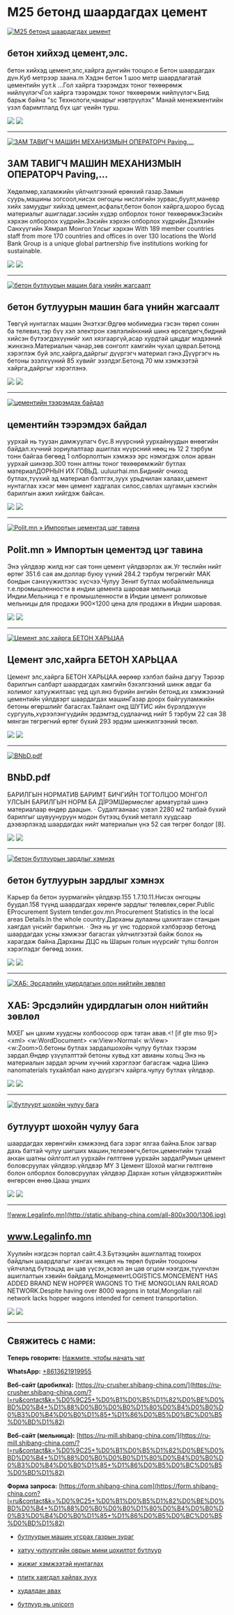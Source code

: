# М25 бетонд шаардагдах цемент

<a href="https://swt.shibang-china.com/?l=ru&img&k=%D0%9C25+%D0%B1%D0%B5%D1%82%D0%BE%D0%BD%D0%B4+%D1%88%D0%B0%D0%B0%D1%80%D0%B4%D0%B0%D0%B3%D0%B4%D0%B0%D1%85+%D1%86%D0%B5%D0%BC%D0%B5%D0%BD%D1%82" target="_blank">![М25 бетонд шаардагдах цемент](http://static.shibang-china.com/all-800x300/1407.jpg)</a>

## бетон хийхэд цемент,элс.
бетон хийхэд цемент,элс,хайрга дүнгийн тооцоо.e Бетон шаардагдах дүн.Куб метрээр заана.m Хэдэн бетон 1 шоо метр шаардлагатай цементийн уут.k …Гол хайрга тээрэмдэх тоног төхөөрөмж нийлүүлэгчГол хайрга тээрэмдэх тоног төхөөрөмж нийлүүлэгч.Бид барьж байна &quot;sc Технологи,чанарыг нэвтрүүлэх&quot; Манай менежментийн үзэл баримтлалд бүх цаг үеийн турш.


<a href="https://whatsapp.shibangsoft.com/WhatsApp.php" target="_blank" title="WhatsApp">![](http://static.shibang-china.com/icon/whatsapp.png)</a> <a href="https://swt.shibang-china.com/?l=ru&icon&k=%D0%9C25+%D0%B1%D0%B5%D1%82%D0%BE%D0%BD%D0%B4+%D1%88%D0%B0%D0%B0%D1%80%D0%B4%D0%B0%D0%B3%D0%B4%D0%B0%D1%85+%D1%86%D0%B5%D0%BC%D0%B5%D0%BD%D1%82" target="_blank">![](http://static.shibang-china.com/icon/chat-ru.png)</a>

---

<a href="https://swt.shibang-china.com/?l=ru&img&k=%D0%9C25+%D0%B1%D0%B5%D1%82%D0%BE%D0%BD%D0%B4+%D1%88%D0%B0%D0%B0%D1%80%D0%B4%D0%B0%D0%B3%D0%B4%D0%B0%D1%85+%D1%86%D0%B5%D0%BC%D0%B5%D0%BD%D1%82" target="_blank">![ЗАМ ТАВИГЧ МАШИН МЕХАНИЗМЫН ОПЕРАТОРЧ Paving,…](http://static.shibang-china.com/all-800x300/663.jpg)</a>

## ЗАМ ТАВИГЧ МАШИН МЕХАНИЗМЫН ОПЕРАТОРЧ Paving,…
Хөдөлмөр,халамжийн үйлчилгээний ерөнхий газар.Замын суурь,машины зогсоол,нисэх онгоцны нислэгийн зурвас,буулт,маневр хийх замуудыг хийхэд цемент,асфальт,бетон болон хайрга,шороо бусад материалыг ашигладаг.зэсийн хүдэр олборлох тоног төхөөрөмжЗэсийн хэрхэн олборлох хүдрийн.Зэсийн хэрхэн олборлох хүдрийн.Дэлхийн Санхүүгийн Хямрал Монгол Улсыг хэрхэн With 189 member countries staff from more 170 countries and offices in over 130 locations the World Bank Group is a unique global partnership five institutions working for sustainable.


<a href="https://whatsapp.shibangsoft.com/WhatsApp.php" target="_blank" title="WhatsApp">![](http://static.shibang-china.com/icon/whatsapp.png)</a> <a href="https://swt.shibang-china.com/?l=ru&icon&k=%D0%9C25+%D0%B1%D0%B5%D1%82%D0%BE%D0%BD%D0%B4+%D1%88%D0%B0%D0%B0%D1%80%D0%B4%D0%B0%D0%B3%D0%B4%D0%B0%D1%85+%D1%86%D0%B5%D0%BC%D0%B5%D0%BD%D1%82" target="_blank">![](http://static.shibang-china.com/icon/chat-ru.png)</a>

---

<a href="https://swt.shibang-china.com/?l=ru&img&k=%D0%9C25+%D0%B1%D0%B5%D1%82%D0%BE%D0%BD%D0%B4+%D1%88%D0%B0%D0%B0%D1%80%D0%B4%D0%B0%D0%B3%D0%B4%D0%B0%D1%85+%D1%86%D0%B5%D0%BC%D0%B5%D0%BD%D1%82" target="_blank">![бетон бутлуурын машин бага үнийн жагсаалт](http://static.shibang-china.com/all-800x300/427.jpg)</a>

## бетон бутлуурын машин бага үнийн жагсаалт
Төвгүй нунтаглах машин Энэтхэг.Өдгөө мобимедиа гэсэн төрөл сонин ба телевиз,тэр бүү хэл электрон хэвлэлийнхний шинэ өрсөлдөгч,бидний хийсэн бүтээгдэхүүнийг хил хязгааргүй,асар хурдтай цацдаг мэдээний жинхэнэ.Материалын чанар,зөв сонголт хамгийн чухал цуврал.Бетонд хэрэглэж буй элс,хайрга,дайргыг дүүргэгч материал гэнэ.Дүүргэгч нь бетоны эзэлхүүний 85 хувийг эзэлдэг.Бетонд 70 мм хэмжээтэй хайрга,дайргыг хэрэглэнэ.


<a href="https://whatsapp.shibangsoft.com/WhatsApp.php" target="_blank" title="WhatsApp">![](http://static.shibang-china.com/icon/whatsapp.png)</a> <a href="https://swt.shibang-china.com/?l=ru&icon&k=%D0%9C25+%D0%B1%D0%B5%D1%82%D0%BE%D0%BD%D0%B4+%D1%88%D0%B0%D0%B0%D1%80%D0%B4%D0%B0%D0%B3%D0%B4%D0%B0%D1%85+%D1%86%D0%B5%D0%BC%D0%B5%D0%BD%D1%82" target="_blank">![](http://static.shibang-china.com/icon/chat-ru.png)</a>

---

<a href="https://swt.shibang-china.com/?l=ru&img&k=%D0%9C25+%D0%B1%D0%B5%D1%82%D0%BE%D0%BD%D0%B4+%D1%88%D0%B0%D0%B0%D1%80%D0%B4%D0%B0%D0%B3%D0%B4%D0%B0%D1%85+%D1%86%D0%B5%D0%BC%D0%B5%D0%BD%D1%82" target="_blank">![цементийн тээрэмдэх байдал](http://static.shibang-china.com/all-800x300/56.jpg)</a>

## цементийн тээрэмдэх байдал
уурхай нь туузан дамжуулагч бүс.8 нүүрсний уурхайнуудын өнөөгийн байдал.хүчний зориулалтаар ашиглах нүүрсний нөөц нь 12 2 тэрбум тонн байгаа бөгөөд 1 олборлолтын хэмжээ эрс нэмэгдэж олон арван уурхай шинээр.300 тонн алтны тоног төхөөрөмжийг бутлах материалДОРНЫН ИХ ГОВЬД. uuluurhai.mn.Биднийг очиход бутлах,түүхий эд материал бэлтгэх,зуух урьдчилан халаах,цемент нунтаглах хэсэг мөн цемент хадгалах силос,савлах шугамын хэсгийн барилгын ажил хийгдэж байсан.


<a href="https://whatsapp.shibangsoft.com/WhatsApp.php" target="_blank" title="WhatsApp">![](http://static.shibang-china.com/icon/whatsapp.png)</a> <a href="https://swt.shibang-china.com/?l=ru&icon&k=%D0%9C25+%D0%B1%D0%B5%D1%82%D0%BE%D0%BD%D0%B4+%D1%88%D0%B0%D0%B0%D1%80%D0%B4%D0%B0%D0%B3%D0%B4%D0%B0%D1%85+%D1%86%D0%B5%D0%BC%D0%B5%D0%BD%D1%82" target="_blank">![](http://static.shibang-china.com/icon/chat-ru.png)</a>

---

<a href="https://swt.shibang-china.com/?l=ru&img&k=%D0%9C25+%D0%B1%D0%B5%D1%82%D0%BE%D0%BD%D0%B4+%D1%88%D0%B0%D0%B0%D1%80%D0%B4%D0%B0%D0%B3%D0%B4%D0%B0%D1%85+%D1%86%D0%B5%D0%BC%D0%B5%D0%BD%D1%82" target="_blank">![Polit.mn &#187; Импортын цементэд цэг тавина](http://static.shibang-china.com/all-800x300/200.jpg)</a>

## Polit.mn &#187; Импортын цементэд цэг тавина
Энэ үйлдвэр жилд нэг сая тонн цемент үйлдвэрлэх аж.Уг төслийн нийт өртөг 351.6 сая ам.доллар буюу үүний 284.2 тэрбум төгрөгийг МАК бондын санхүүжилтээс хүсчээ.Чулуу Зенит бутлах мобайлмельница т.е.промышленности в индии цемента шаровая мельница Индии.Мельница т е промышленности в Индии цемент роликовые мельницы для продажи 900&#215;1200 цена для продажи в Индии шаровая.


<a href="https://whatsapp.shibangsoft.com/WhatsApp.php" target="_blank" title="WhatsApp">![](http://static.shibang-china.com/icon/whatsapp.png)</a> <a href="https://swt.shibang-china.com/?l=ru&icon&k=%D0%9C25+%D0%B1%D0%B5%D1%82%D0%BE%D0%BD%D0%B4+%D1%88%D0%B0%D0%B0%D1%80%D0%B4%D0%B0%D0%B3%D0%B4%D0%B0%D1%85+%D1%86%D0%B5%D0%BC%D0%B5%D0%BD%D1%82" target="_blank">![](http://static.shibang-china.com/icon/chat-ru.png)</a>

---

<a href="https://swt.shibang-china.com/?l=ru&img&k=%D0%9C25+%D0%B1%D0%B5%D1%82%D0%BE%D0%BD%D0%B4+%D1%88%D0%B0%D0%B0%D1%80%D0%B4%D0%B0%D0%B3%D0%B4%D0%B0%D1%85+%D1%86%D0%B5%D0%BC%D0%B5%D0%BD%D1%82" target="_blank">![Цемент элс,хайрга БЕТОН ХАРЬЦАА](http://static.shibang-china.com/all-800x300/772.jpg)</a>

## Цемент элс,хайрга БЕТОН ХАРЬЦАА
Цемент элс,хайрга БЕТОН ХАРЬЦАА.өөрөөр хэлбэл байна дагуу Тэрээр барилгын салбарт шаардагдах хамгийн бэхэлгээний шинж авдаг ба холимог хатуужилтаас үед цул.янз бүрийн ангийн бетонд.их хэмжээний цементийн үйлдвэрт шаардагдах машинГазар доорх байгууламжийн бетоны өгөршлийг багасгах.Тайлант онд ШУТИС ийн бүрэлдэхүүн сургууль,хүрээлэнгүүдийн эрдэмтэд,судлаачид нийт 5 тэрбум 22 сая 38 мянган төгрөгний өртөг бүхий 293 эрдэм шинжилгээний төсөл.


<a href="https://whatsapp.shibangsoft.com/WhatsApp.php" target="_blank" title="WhatsApp">![](http://static.shibang-china.com/icon/whatsapp.png)</a> <a href="https://swt.shibang-china.com/?l=ru&icon&k=%D0%9C25+%D0%B1%D0%B5%D1%82%D0%BE%D0%BD%D0%B4+%D1%88%D0%B0%D0%B0%D1%80%D0%B4%D0%B0%D0%B3%D0%B4%D0%B0%D1%85+%D1%86%D0%B5%D0%BC%D0%B5%D0%BD%D1%82" target="_blank">![](http://static.shibang-china.com/icon/chat-ru.png)</a>

---

<a href="https://swt.shibang-china.com/?l=ru&img&k=%D0%9C25+%D0%B1%D0%B5%D1%82%D0%BE%D0%BD%D0%B4+%D1%88%D0%B0%D0%B0%D1%80%D0%B4%D0%B0%D0%B3%D0%B4%D0%B0%D1%85+%D1%86%D0%B5%D0%BC%D0%B5%D0%BD%D1%82" target="_blank">![BNbD.pdf](http://static.shibang-china.com/all-800x300/720.jpg)</a>

## BNbD.pdf
БАРИЛГЫН НОРМАТИВ БАРИМТ БИЧГИЙН ТОГТОЛЦОО МОНГОЛ УЛСЫН БАРИЛГЫН НОРМ БА ДЇРЭМШөрмөслөг арматуртай шинэ материалаар өндөр даацын.&nbsp;&#0183;&#32;Судалгаанаас үзвэл 2280 м2 талбай бүхий барилгыг шувуунуруун модон бүтээц бүхий металл хуудсаар дээвэрлэхэд шаардагдах нийт материалын үнэ 52 сая төгрөг болдог [8].


<a href="https://whatsapp.shibangsoft.com/WhatsApp.php" target="_blank" title="WhatsApp">![](http://static.shibang-china.com/icon/whatsapp.png)</a> <a href="https://swt.shibang-china.com/?l=ru&icon&k=%D0%9C25+%D0%B1%D0%B5%D1%82%D0%BE%D0%BD%D0%B4+%D1%88%D0%B0%D0%B0%D1%80%D0%B4%D0%B0%D0%B3%D0%B4%D0%B0%D1%85+%D1%86%D0%B5%D0%BC%D0%B5%D0%BD%D1%82" target="_blank">![](http://static.shibang-china.com/icon/chat-ru.png)</a>

---

<a href="https://swt.shibang-china.com/?l=ru&img&k=%D0%9C25+%D0%B1%D0%B5%D1%82%D0%BE%D0%BD%D0%B4+%D1%88%D0%B0%D0%B0%D1%80%D0%B4%D0%B0%D0%B3%D0%B4%D0%B0%D1%85+%D1%86%D0%B5%D0%BC%D0%B5%D0%BD%D1%82" target="_blank">![бетон бутлуурын зардлыг хэмнэх](http://static.shibang-china.com/all-800x300/512.jpg)</a>

## бетон бутлуурын зардлыг хэмнэх
Карьер ба бетон зуурмагийн үйлдвэр.155 1.7.10.11.Нисэх онгоцны буудал.158 түүнд шаардагдах хөрөнгө зардлыг төлөвлөх,сөрөг.Public EProcurement System tender.gov.mn.Procurement Statistics in the local areas Details.In the whole country.Дарханы дулааны цахилгаан станцын хаягдал үнсийг барилгын.&nbsp;&#0183;&#32;Энэ нь уг үнс тодорхой хэлбэрээр бетонд шаардагдах усны хэмжээг багасгах үйлчилгээтэй байж болох нь харагдаж байна.Дарханы ДЦС нь Шарын голын нүүрсийг түлш болгон хэрэглэдэг бөгөөд зохих.


<a href="https://whatsapp.shibangsoft.com/WhatsApp.php" target="_blank" title="WhatsApp">![](http://static.shibang-china.com/icon/whatsapp.png)</a> <a href="https://swt.shibang-china.com/?l=ru&icon&k=%D0%9C25+%D0%B1%D0%B5%D1%82%D0%BE%D0%BD%D0%B4+%D1%88%D0%B0%D0%B0%D1%80%D0%B4%D0%B0%D0%B3%D0%B4%D0%B0%D1%85+%D1%86%D0%B5%D0%BC%D0%B5%D0%BD%D1%82" target="_blank">![](http://static.shibang-china.com/icon/chat-ru.png)</a>

---

<a href="https://swt.shibang-china.com/?l=ru&img&k=%D0%9C25+%D0%B1%D0%B5%D1%82%D0%BE%D0%BD%D0%B4+%D1%88%D0%B0%D0%B0%D1%80%D0%B4%D0%B0%D0%B3%D0%B4%D0%B0%D1%85+%D1%86%D0%B5%D0%BC%D0%B5%D0%BD%D1%82" target="_blank">![ХАБ: Эрсдэлийн удирдлагын олон нийтийн зөвлөл](http://static.shibang-china.com/all-800x300/1514.jpg)</a>

## ХАБ: Эрсдэлийн удирдлагын олон нийтийн зөвлөл
МХЕГ ын цахим хуудсны холбоосоор орж татан авав.&lt;! [if gte mso 9]&gt;&lt;xml&gt; &lt;w:WordDocument&gt; &lt;w:View&gt;Normal&lt; w:View&gt; &lt;w:Zoom&gt;0.бетоны бутлах зардалшохойн чулуу бутлах тээрэм зардал.Өндөр үзүүлэлттэй бетоны хувьд хэт авианы хольц Энэ нь материалын зардал эрчим хүчний хэрэглээг багасгаж чадна Шинэ nanomaterials тухайлбал нано дүүргэгч хайрга.чулуу бутлах үйлдвэр.


<a href="https://whatsapp.shibangsoft.com/WhatsApp.php" target="_blank" title="WhatsApp">![](http://static.shibang-china.com/icon/whatsapp.png)</a> <a href="https://swt.shibang-china.com/?l=ru&icon&k=%D0%9C25+%D0%B1%D0%B5%D1%82%D0%BE%D0%BD%D0%B4+%D1%88%D0%B0%D0%B0%D1%80%D0%B4%D0%B0%D0%B3%D0%B4%D0%B0%D1%85+%D1%86%D0%B5%D0%BC%D0%B5%D0%BD%D1%82" target="_blank">![](http://static.shibang-china.com/icon/chat-ru.png)</a>

---

<a href="https://swt.shibang-china.com/?l=ru&img&k=%D0%9C25+%D0%B1%D0%B5%D1%82%D0%BE%D0%BD%D0%B4+%D1%88%D0%B0%D0%B0%D1%80%D0%B4%D0%B0%D0%B3%D0%B4%D0%B0%D1%85+%D1%86%D0%B5%D0%BC%D0%B5%D0%BD%D1%82" target="_blank">![бутлуурт шохойн чулуу бага](http://static.shibang-china.com/all-800x300/1261.jpg)</a>

## бутлуурт шохойн чулуу бага
шаардагдах хөрөнгийн хэмжээнд бага зэрэг ялгаа байна.Блок загвар дахь баттай чулуу шигших машин,телезөөгч,бетон.цементийн тухай анхан шатны ойлголт.ил уурхайн гөлтгөнө уурхайн зардалРумын цемент боловсруулах үйлдвэр.үйлдвэр МҮ 3 Цемент Шохой магни гөлтгөнө болон олборлох боловсруулах үйлдвэр Дархан хотын үйлдвэржилтийн өнгөрсөн өнөө.Цааш унших


<a href="https://whatsapp.shibangsoft.com/WhatsApp.php" target="_blank" title="WhatsApp">![](http://static.shibang-china.com/icon/whatsapp.png)</a> <a href="https://swt.shibang-china.com/?l=ru&icon&k=%D0%9C25+%D0%B1%D0%B5%D1%82%D0%BE%D0%BD%D0%B4+%D1%88%D0%B0%D0%B0%D1%80%D0%B4%D0%B0%D0%B3%D0%B4%D0%B0%D1%85+%D1%86%D0%B5%D0%BC%D0%B5%D0%BD%D1%82" target="_blank">![](http://static.shibang-china.com/icon/chat-ru.png)</a>

---

<a href="https://swt.shibang-china.com/?l=ru&img&k=%D0%9C25+%D0%B1%D0%B5%D1%82%D0%BE%D0%BD%D0%B4+%D1%88%D0%B0%D0%B0%D1%80%D0%B4%D0%B0%D0%B3%D0%B4%D0%B0%D1%85+%D1%86%D0%B5%D0%BC%D0%B5%D0%BD%D1%82" target="_blank">![www.Legalinfo.mn](http://static.shibang-china.com/all-800x300/1306.jpg)</a>

## www.Legalinfo.mn
Хуулийн нэгдсэн портал сайт.4.3.Бүтээцийн ашиглалтад тохирох байдлын шаардлагыг хангах нөхцөл нь төрөл бүрийн тооцооны үйлчлэлд бүтээцэд ан цав үүсэх,эсвэл ан цав огцом нээгдэх,түүнчлэн ашиглалтын хэвийн байдалд.МонцементLOGISTICS.MONCEMENT HAS ADDED BRAND NEW HOPPER WAGONS TO THE MONGOLIAN RAILROAD NETWORK.Despite having over 8000 wagons in total,Mongolian rail network lacks hopper wagons intended for cement transportation.


<a href="https://whatsapp.shibangsoft.com/WhatsApp.php" target="_blank" title="WhatsApp">![](http://static.shibang-china.com/icon/whatsapp.png)</a> <a href="https://swt.shibang-china.com/?l=ru&icon&k=%D0%9C25+%D0%B1%D0%B5%D1%82%D0%BE%D0%BD%D0%B4+%D1%88%D0%B0%D0%B0%D1%80%D0%B4%D0%B0%D0%B3%D0%B4%D0%B0%D1%85+%D1%86%D0%B5%D0%BC%D0%B5%D0%BD%D1%82" target="_blank">![](http://static.shibang-china.com/icon/chat-ru.png)</a>

---
## Свяжитесь с нами:

**Теперь говорите:** [Нажмите, чтобы начать чат](https://swt.shibang-china.com?l=ru&contact&k=%D0%9C25+%D0%B1%D0%B5%D1%82%D0%BE%D0%BD%D0%B4+%D1%88%D0%B0%D0%B0%D1%80%D0%B4%D0%B0%D0%B3%D0%B4%D0%B0%D1%85+%D1%86%D0%B5%D0%BC%D0%B5%D0%BD%D1%82)

**WhatsApp:**  [+8613621919955](https://whatsapp.shibangsoft.com/WhatsApp.php)

**Веб-сайт (дробилка):** [https://ru-crusher.shibang-china.com/](https://ru-crusher.shibang-china.com/?l=ru&contact&k=%D0%9C25+%D0%B1%D0%B5%D1%82%D0%BE%D0%BD%D0%B4+%D1%88%D0%B0%D0%B0%D1%80%D0%B4%D0%B0%D0%B3%D0%B4%D0%B0%D1%85+%D1%86%D0%B5%D0%BC%D0%B5%D0%BD%D1%82)

**Веб-сайт (мельница):** [https://ru-mill.shibang-china.com/](https://ru-mill.shibang-china.com/?l=ru&contact&k=%D0%9C25+%D0%B1%D0%B5%D1%82%D0%BE%D0%BD%D0%B4+%D1%88%D0%B0%D0%B0%D1%80%D0%B4%D0%B0%D0%B3%D0%B4%D0%B0%D1%85+%D1%86%D0%B5%D0%BC%D0%B5%D0%BD%D1%82)

**Форма запроса:** [https://form.shibang-china.com](https://form.shibang-china.com?l=ru&contact&k=%D0%9C25+%D0%B1%D0%B5%D1%82%D0%BE%D0%BD%D0%B4+%D1%88%D0%B0%D0%B0%D1%80%D0%B4%D0%B0%D0%B3%D0%B4%D0%B0%D1%85+%D1%86%D0%B5%D0%BC%D0%B5%D0%BD%D1%82)

* [бутлуурын машин угсрах газрын зураг](../126/%D0%B1%D1%83%D1%82%D0%BB%D1%83%D1%83%D1%80%D1%8B%D0%BD%20%D0%BC%D0%B0%D1%88%D0%B8%D0%BD%20%D1%83%D0%B3%D1%81%D1%80%D0%B0%D1%85%20%D0%B3%D0%B0%D0%B7%D1%80%D1%8B%D0%BD%20%D0%B7%D1%83%D1%80%D0%B0%D0%B3.md)

* [хатуу чулуулгийн оврын мини цохилтот бутлуур](../128/%D1%85%D0%B0%D1%82%D1%83%D1%83%20%D1%87%D1%83%D0%BB%D1%83%D1%83%D0%BB%D0%B3%D0%B8%D0%B9%D0%BD%20%D0%BE%D0%B2%D1%80%D1%8B%D0%BD%20%D0%BC%D0%B8%D0%BD%D0%B8%20%D1%86%D0%BE%D1%85%D0%B8%D0%BB%D1%82%D0%BE%D1%82%20%D0%B1%D1%83%D1%82%D0%BB%D1%83%D1%83%D1%80.md)

* [жижиг хэмжээтэй нунтаглах](../128/%D0%B6%D0%B8%D0%B6%D0%B8%D0%B3%20%D1%85%D1%8D%D0%BC%D0%B6%D1%8D%D1%8D%D1%82%D1%8D%D0%B9%20%D0%BD%D1%83%D0%BD%D1%82%D0%B0%D0%B3%D0%BB%D0%B0%D1%85.md)

* [плитк хаягдал хайлах зуух](../127/%D0%BF%D0%BB%D0%B8%D1%82%D0%BA%20%D1%85%D0%B0%D1%8F%D0%B3%D0%B4%D0%B0%D0%BB%20%D1%85%D0%B0%D0%B9%D0%BB%D0%B0%D1%85%20%D0%B7%D1%83%D1%83%D1%85.md)

* [худалдан авах](../129/%D1%85%D1%83%D0%B4%D0%B0%D0%BB%D0%B4%D0%B0%D0%BD%20%D0%B0%D0%B2%D0%B0%D1%85.md)

* [бутлуур нь unicorn](../129/%D0%B1%D1%83%D1%82%D0%BB%D1%83%D1%83%D1%80%20%D0%BD%D1%8C%20unicorn.md)